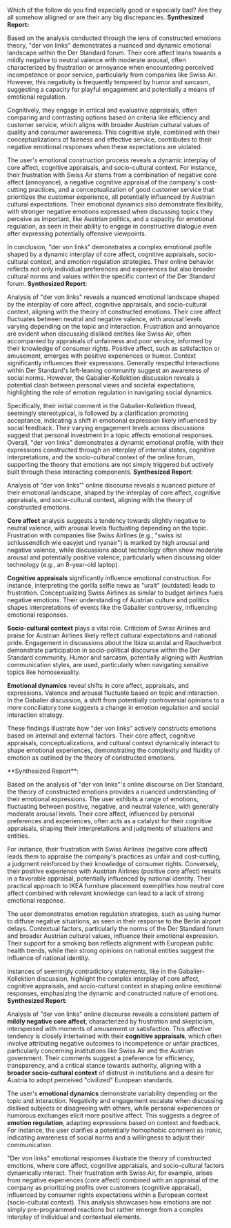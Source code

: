 Which of the follow <answers> do you find especially good or especially bad? Are they all somehow alligned or are their any big discrepancies.
<answer1>
**Synthesized Report:**

Based on the analysis conducted through the lens of constructed emotions theory, "der von links" demonstrates a nuanced and dynamic emotional landscape within the Der Standard forum. Their core affect leans towards a mildly negative to neutral valence with moderate arousal, often characterized by frustration or annoyance when encountering perceived incompetence or poor service, particularly from companies like Swiss Air. However, this negativity is frequently tempered by humor and sarcasm, suggesting a capacity for playful engagement and potentially a means of emotional regulation. 

Cognitively, they engage in critical and evaluative appraisals, often comparing and contrasting options based on criteria like efficiency and customer service, which aligns with broader Austrian cultural values of quality and consumer awareness. This cognitive style, combined with their conceptualizations of fairness and effective service, contributes to their negative emotional responses when these expectations are violated. 

The user's emotional construction process reveals a dynamic interplay of core affect, cognitive appraisals, and socio-cultural context. For instance, their frustration with Swiss Air stems from a combination of negative core affect (annoyance), a negative cognitive appraisal of the company's cost-cutting practices, and a conceptualization of good customer service that prioritizes the customer experience, all potentially influenced by Austrian cultural expectations. Their emotional dynamics also demonstrate flexibility, with stronger negative emotions expressed when discussing topics they perceive as important, like Austrian politics, and a capacity for emotional regulation, as seen in their ability to engage in constructive dialogue even after expressing potentially offensive viewpoints. 

In conclusion, "der von links" demonstrates a complex emotional profile shaped by a dynamic interplay of core affect, cognitive appraisals, socio-cultural context, and emotion regulation strategies. Their online behavior reflects not only individual preferences and experiences but also broader cultural norms and values within the specific context of the Der Standard forum.</answer1>
<answer2>
**Synthesized Report**:

Analysis of "der von links" reveals a nuanced emotional landscape shaped by the interplay of core affect, cognitive appraisals, and socio-cultural context, aligning with the theory of constructed emotions. Their core affect fluctuates between neutral and negative valence, with arousal levels varying depending on the topic and interaction. Frustration and annoyance are evident when discussing disliked entities like Swiss Air, often accompanied by appraisals of unfairness and poor service, informed by their knowledge of consumer rights. Positive affect, such as satisfaction or amusement, emerges with positive experiences or humor. Context significantly influences their expressions. Generally respectful interactions within Der Standard's left-leaning community suggest an awareness of social norms. However, the Gabalier-Kollektion discussion reveals a potential clash between personal views and societal expectations, highlighting the role of emotion regulation in navigating social dynamics.

Specifically, their initial comment in the Gabalier-Kollektion thread, seemingly stereotypical, is followed by a clarification promoting acceptance, indicating a shift in emotional expression likely influenced by social feedback. Their varying engagement levels across discussions suggest that personal investment in a topic affects emotional responses. Overall, "der von links" demonstrates a dynamic emotional profile, with their expressions constructed through an interplay of internal states, cognitive interpretations, and the socio-cultural context of the online forum, supporting the theory that emotions are not simply triggered but actively built through these interacting components.</answer2>
<answer3>
**Synthesized Report**:

Analysis of "der von links'" online discourse reveals a nuanced picture of their emotional landscape, shaped by the interplay of core affect, cognitive appraisals, and socio-cultural context, aligning with the theory of constructed emotions.

**Core affect** analysis suggests a tendency towards slightly negative to neutral valence, with arousal levels fluctuating depending on the topic. Frustration with companies like Swiss Airlines (e.g., "swiss ist schlussendlich wie easyjet und ryanair") is marked by high arousal and negative valence, while discussions about technology often show moderate arousal and potentially positive valence, particularly when discussing older technology (e.g., an 8-year-old laptop). 

**Cognitive appraisals** significantly influence emotional construction. For instance, interpreting the gorilla selfie news as "uralt" (outdated) leads to frustration. Conceptualizing Swiss Airlines as similar to budget airlines fuels negative emotions. Their understanding of Austrian culture and politics shapes interpretations of events like the Gabalier controversy, influencing emotional responses.

**Socio-cultural context** plays a vital role. Criticism of Swiss Airlines and praise for Austrian Airlines likely reflect cultural expectations and national pride. Engagement in discussions about the Ibiza scandal and Rauchverbot demonstrate participation in socio-political discourse within the Der Standard community. Humor and sarcasm, potentially aligning with Austrian communication styles, are used, particularly when navigating sensitive topics like homosexuality.

**Emotional dynamics** reveal shifts in core affect, appraisals, and expressions. Valence and arousal fluctuate based on topic and interaction. In the Gabalier discussion, a shift from potentially controversial opinions to a more conciliatory tone suggests a change in emotion regulation and social interaction strategy.

These findings illustrate how "der von links" actively constructs emotions based on internal and external factors. Their core affect, cognitive appraisals, conceptualizations, and cultural context dynamically interact to shape emotional experiences, demonstrating the complexity and fluidity of emotion as outlined by the theory of constructed emotions.
</answer3>

<answer4>
**Synthesized Report**:

Based on the analysis of "der von links"'s online discourse on Der Standard, the theory of constructed emotions provides a nuanced understanding of their emotional expressions. The user exhibits a range of emotions, fluctuating between positive, negative, and neutral valence, with generally moderate arousal levels. Their core affect, influenced by personal preferences and experiences, often acts as a catalyst for their cognitive appraisals, shaping their interpretations and judgments of situations and entities. 

For instance, their frustration with Swiss Airlines (negative core affect) leads them to appraise the company's practices as unfair and cost-cutting, a judgment reinforced by their knowledge of consumer rights. Conversely, their positive experience with Austrian Airlines (positive core affect) results in a favorable appraisal, potentially influenced by national identity. Their practical approach to IKEA furniture placement exemplifies how neutral core affect combined with relevant knowledge can lead to a lack of strong emotional response. 

The user demonstrates emotion regulation strategies, such as using humor to diffuse negative situations, as seen in their response to the Berlin airport delays. Contextual factors, particularly the norms of the Der Standard forum and broader Austrian cultural values, influence their emotional expression. Their support for a smoking ban reflects alignment with European public health trends, while their strong opinions on national entities suggest the influence of national identity.  

Instances of seemingly contradictory statements, like in the Gabalier-Kollektion discussion, highlight the complex interplay of core affect, cognitive appraisals, and socio-cultural context in shaping online emotional responses, emphasizing the dynamic and constructed nature of emotions.</answer4>
<answer5>
**Synthesized Report**:

Analysis of "der von links" online discourse reveals a consistent pattern of **mildly negative core affect**, characterized by frustration and skepticism, interspersed with moments of amusement or satisfaction. This affective tendency is closely intertwined with their **cognitive appraisals**, which often involve attributing negative outcomes to incompetence or unfair practices, particularly concerning institutions like Swiss Air and the Austrian government. Their comments suggest a preference for efficiency, transparency, and a critical stance towards authority, aligning with a **broader socio-cultural context** of distrust in institutions and a desire for Austria to adopt perceived "civilized" European standards.

The user's **emotional dynamics** demonstrate variability depending on the topic and interaction. Negativity and engagement escalate when discussing disliked subjects or disagreeing with others, while personal experiences or humorous exchanges elicit more positive affect.  This suggests a degree of **emotion regulation**, adapting expressions based on context and feedback. For instance, the user clarifies a potentially homophobic comment as ironic, indicating awareness of social norms and a willingness to adjust their communication.

"Der von links" emotional responses illustrate the theory of constructed emotions, where core affect, cognitive appraisals, and socio-cultural factors dynamically interact. Their frustration with Swiss Air, for example, arises from negative experiences (core affect) combined with an appraisal of the company as prioritizing profits over customers (cognitive appraisal), influenced by consumer rights expectations within a European context (socio-cultural context). This analysis showcases how emotions are not simply pre-programmed reactions but rather emerge from a complex interplay of individual and contextual elements.
</answer5>
